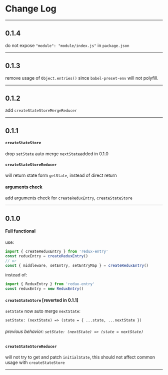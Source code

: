 # Change Log

--- --- --- --- --- --- --- --- --- --- --- --- ---

## 0.1.4

do not expose `"module": "module/index.js"` in `package.json`

--- --- --- --- --- --- --- --- --- --- --- --- ---

## 0.1.3

remove usage of `Object.entries()` since `babel-preset-env` will not polyfill.

--- --- --- --- --- --- --- --- --- --- --- --- ---

## 0.1.2

add `createStateStoreMergeReducer`

--- --- --- --- --- --- --- --- --- --- --- --- ---

## 0.1.1


#### `createStateStore`

drop `setState` auto merge `nextState`added in 0.1.0


#### `createStateStoreReducer`

will return state form `getState`, instead of direct return


#### arguments check

add arguments check for `createReduxEntry`, `createStateStore`

--- --- --- --- --- --- --- --- --- --- --- --- ---

## 0.1.0


#### Full functional

use:

```js
import { createReduxEntry } from 'redux-entry'
const reduxEntry = createReduxEntry()
// or
const { middleware, setEntry, setEntryMap } = createReduxEntry()
```

instead of:

```js
import { ReduxEntry } from 'redux-entry'
const reduxEntry = new ReduxEntry()
```


#### `createStateStore` [reverted in 0.1.1]

`setState` now auto merge `nextState`:

`setState: (nextState) => (state = { ...state, ...nextState })`

###### *previous behavior: `setState: (nextState) => (state = nextState)`*


#### `createStateStoreReducer`

will not try to get and patch `initialState`, this should not affect common usage with `createStateStore`

--- --- --- --- --- --- --- --- --- --- --- --- ---
